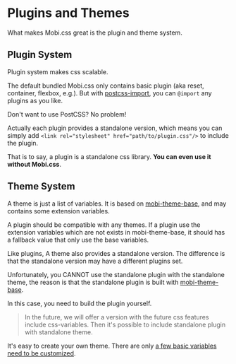 # Plugins and Themes

What makes Mobi.css great is the plugin and theme system.

## Plugin System

Plugin system makes css scalable.

The default bundled Mobi.css only contains basic plugin (aka reset, container, flexbox, e.g.). But with [postcss-import](https://github.com/postcss/postcss-import), you can `@import` any plugins as you like.

Don't want to use PostCSS? No problem!

Actually each plugin provides a standalone version, which means you can simply add `<link rel="stylesheet" href="path/to/plugin.css"/>` to include the plugin.

That is to say, a plugin is a standalone css library. **You can even use it without Mobi.css**.

## Theme System

A theme is just a list of variables. It is based on [mobi-theme-base](https://github.com/mobi-css/mobi.css/tree/master/packages/mobi-theme-base), and may contains some extension variables.

A plugin should be compatible with any themes. If a plugin use the extension variables which are not exists in mobi-theme-base, it should has a fallback value that only use the base variables.

Like plugins, A theme also provides a standalone version. The difference is that the standalone version may have a different plugins set.

Unfortunately, you CANNOT use the standalone plugin with the standalone theme, the reason is that the standalone plugin is built with [mobi-theme-base](https://github.com/mobi.css/mobi-theme-base).

In this case, you need to build the plugin yourself.

> In the future, we will offer a version with the future css features include css-variables. Then it's possible to include standalone plugin with standalone theme.

It's easy to create your own theme. There are only [a few basic variables need to be customized](variables.html).
